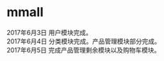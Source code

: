 # mmall
2017年6月3日 用户模块完成。</br>
2017年6月4日 分类模块完成。产品管理模块部分完成。</br>
2017年6月5日 完成产品管理剩余模块以及购物车模块。</br>

